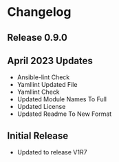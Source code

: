 # Changelog

## Release 0.9.0

## April 2023 Updates
  - Ansible-lint Check
  - Yamllint Updated File
  - Yamllint Check
  - Updated Module Names To Full
  - Updated License
  - Updated Readme To New Format

## Initial Release
- Updated to release V1R7
